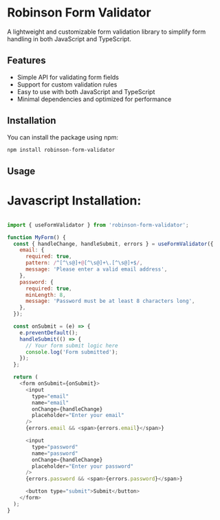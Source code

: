 # Robinson Form Validator

A lightweight and customizable form validation library to simplify form handling in both JavaScript and TypeScript.

## Features

- Simple API for validating form fields
- Support for custom validation rules
- Easy to use with both JavaScript and TypeScript
- Minimal dependencies and optimized for performance

## Installation

You can install the package using npm:

```bash
npm install robinson-form-validator
```

## Usage

# Javascript Installation:

```javascript

import { useFormValidator } from 'robinson-form-validator';

function MyForm() {
  const { handleChange, handleSubmit, errors } = useFormValidator({
    email: {
      required: true,
      pattern: /^[^\s@]+@[^\s@]+\.[^\s@]+$/,
      message: 'Please enter a valid email address',
    },
    password: {
      required: true,
      minLength: 8,
      message: 'Password must be at least 8 characters long',
    },
  });

  const onSubmit = (e) => {
    e.preventDefault();
    handleSubmit(() => {
      // Your form submit logic here
      console.log('Form submitted');
    });
  };

  return (
    <form onSubmit={onSubmit}>
      <input
        type="email"
        name="email"
        onChange={handleChange}
        placeholder="Enter your email"
      />
      {errors.email && <span>{errors.email}</span>}

      <input
        type="password"
        name="password"
        onChange={handleChange}
        placeholder="Enter your password"
      />
      {errors.password && <span>{errors.password}</span>}

      <button type="submit">Submit</button>
    </form>
  );
}

```

